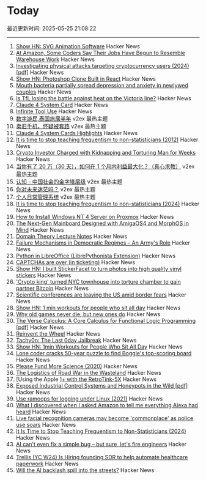 # Today

最近更新时间: 2025-05-25 21:08:22

--- 
1. [Show HN: SVG Animation Software](https://expressive.app/expressive-animator/) Hacker News
2. [At Amazon, Some Coders Say Their Jobs Have Begun to Resemble Warehouse Work](https://www.nytimes.com/2025/05/25/business/amazon-ai-coders.html) Hacker News
3. [Investigating physical attacks targeting cryptocurrency users (2024) [pdf]](https://drops.dagstuhl.de/storage/00lipics/lipics-vol316-aft2024/LIPIcs.AFT.2024.24/LIPIcs.AFT.2024.24.pdf) Hacker News
4. [Show HN: Photoshop Clone Built in React](https://github.com/chase-manning/react-photo-studio) Hacker News
5. [Mouth bacteria partially spread depression and anxiety in newlywed couples](https://www.xiahepublishing.com/2472-0712/ERHM-2025-00013) Hacker News
6. [Is TfL losing the battle against heat on the Victoria line?](https://www.swlondoner.co.uk/news/16052025-is-tfl-losing-the-battle-against-heat-on-the-victoria-line) Hacker News
7. [Claude 4 System Card](https://simonwillison.net/2025/May/25/claude-4-system-card/) Hacker News
8. [Infinite Tool Use](https://snimu.github.io/2025/05/23/infinite-tool-use.html) Hacker News
9. [数字游民,泰国旅居半年](https://www.v2ex.com/t/1134160) v2ex 最热主题
10. [卖旧手机，怀疑被套路](https://www.v2ex.com/t/1134126) v2ex 最热主题
11. [Claude 4 System Cards Highlights](https://simonwillison.net/2025/May/25/claude-4-system-card/) Hacker News
12. [It is time to stop teaching frequentism to non-statisticians (2012)](https://arxiv.org/abs/1201.2590) Hacker News
13. [Crypto Investor Charged with Kidnapping and Torturing Man for Weeks](https://www.nytimes.com/2025/05/24/nyregion/crypto-investor-torture-italian-tourist.html) Hacker News
14. [当你有了 20 万（30 天），如何在 1 个月内利益最大化？（真心求教）](https://www.v2ex.com/t/1134130) v2ex 最热主题
15. [认知 - 中国社会的金字塔层级](https://www.v2ex.com/t/1134122) v2ex 最热主题
16. [你对未来迷茫吗？](https://www.v2ex.com/t/1134119) v2ex 最热主题
17. [个人日常管理系统](https://www.v2ex.com/t/1134115) v2ex 最热主题
18. [It is time to stop teaching frequentism to non-statisticians (2024)](https://arxiv.org/abs/1201.2590) Hacker News
19. [How to Install Windows NT 4 Server on Proxmox](https://blog.pipetogrep.org/2025/05/23/how-to-install-windows-nt-4-server-on-proxmox/) Hacker News
20. [The Next-Gen Mainboard Designed with AmigaOS4 and MorphOS in Mind](https://mirari.vitasys.nl/) Hacker News
21. [Domain Theory Lecture Notes](https://liamoc.net/forest/dt-001Y/index.xml) Hacker News
22. [Failure Mechanisms in Democratic Regimes – An Army's Role](https://angrystaffofficer.com/2025/03/02/failure-mechanisms-in-democratic-regimes-an-armys-role/) Hacker News
23. [Python in LibreOffice (LibrePythonista Extension)](https://extensions.libreoffice.org/en/extensions/show/99231) Hacker News
24. [CAPTCHAs are over (in ticketing)](https://behind.pretix.eu/2025/05/23/captchas-are-over/) Hacker News
25. [Show HN: I built StickerFacet to turn photos into high quality vinyl stickers](https://stickerfacet.com) Hacker News
26. ['Crypto king' turned NYC townhouse into torture chamber to gain partner Bitcoin](https://www.nbcnewyork.com/new-york-city/manhattan-crypto-kidnapping-torture-bitcoin-password/6277345/) Hacker News
27. [Scientific conferences are leaving the US amid border fears](https://www.nature.com/articles/d41586-025-01636-5) Hacker News
28. [Show HN: 1 min workouts for people who sit all day](https://shortreps.com) Hacker News
29. [Why old games never die, but new ones do](https://pleromanonx86.wordpress.com/2025/05/06/why-old-games-never-die-but-new-ones-do/) Hacker News
30. [The Verse Calculus: A Core Calculus for Functional Logic Programming [pdf]](https://simon.peytonjones.org/assets/pdfs/verse-March23.pdf) Hacker News
31. [Reinvent the Wheel](https://endler.dev/2025/reinvent-the-wheel/) Hacker News
32. [Tachy0n: The Last 0day Jailbreak](https://blog.siguza.net/tachy0n/) Hacker News
33. [Show HN: 1min Workouts for People Who Sit All Day](https://shortreps.com) Hacker News
34. [Lone coder cracks 50-year puzzle to find Boggle's top-scoring board](https://www.ft.com/content/0ab64ced-1ed1-466d-acd3-78510d10c3a1) Hacker News
35. [Please Fund More Science (2020)](https://blog.samaltman.com/please-fund-more-science) Hacker News
36. [The Logistics of Road War in the Wasteland](https://acoup.blog/2025/05/23/collections-the-logistics-of-road-war-in-the-wasteland/) Hacker News
37. [Using the Apple ][+ with the RetroTink-5X](https://nicole.express/2025/apple-ii-more-like-apple-5x.html) Hacker News
38. [Exposed Industrial Control Systems and Honeypots in the Wild [pdf]](https://gsmaragd.github.io/publications/EuroSP2025-ICS/EuroSP2025-ICS.pdf) Hacker News
39. [Use ramoops for logging under Linux (2021)](https://embear.ch/posts/using-ramoops/) Hacker News
40. [What I discovered when I asked Amazon to tell me everything Alexa had heard](https://www.theguardian.com/technology/2025/may/24/what-i-discovered-when-i-asked-amazon-to-tell-me-everything-alexa-had-heard) Hacker News
41. [Live facial recognition cameras may become 'commonplace' as police use soars](https://www.theguardian.com/technology/2025/may/24/police-live-facial-recognition-cameras-england-and-wales) Hacker News
42. [It Is Time to Stop Teaching Frequentism to Non-Statisticians (2024)](https://arxiv.org/abs/1201.2590) Hacker News
43. [AI can't even fix a simple bug – but sure, let's fire engineers](https://nmn.gl/blog/ai-scam) Hacker News
44. [Trellis (YC W24) Is Hiring founding SDR to help automate healthcare paperwork](https://www.ycombinator.com/companies/trellis/jobs/7Ru1X1P-founding-sdr) Hacker News
45. [Will the AI backlash spill into the streets?](https://gabrielweinberg.com/p/will-the-ai-backlash-spill-into-the) Hacker News
